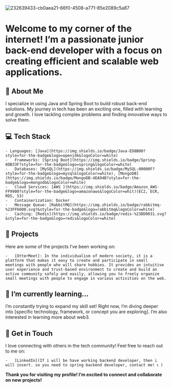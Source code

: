 
![232639433-cb0aea21-66f0-4508-a771-85e2089c5a87](https://github.com/user-attachments/assets/d66528ce-c08c-4c69-8a02-6f894aee664c)


# Welcome to my corner of the internet! I’m a passionate junior back-end developer with a focus on creating efficient and scalable web applications.

## 🚀 About Me

I specialize in using Java and Spring Boot to build robust back-end solutions. My journey in tech has been an exciting one, filled with learning and growth. I love tackling complex problems and finding innovative ways to solve them.

## 💻 Tech Stack

	- Languages: [Java](https://img.shields.io/badge/Java-ED8B00?style=for-the-badge&logo=openjdk&logoColor=white)
	-	Frameworks: [Spring Boot](https://img.shields.io/badge/Spring-6DB33F?style=for-the-badge&logo=spring&logoColor=white)
	-	Databases: [MySQL](https://img.shields.io/badge/MySQL-00000F?style=for-the-badge&logo=mysql&logoColor=white), [MongoDB](https://img.shields.io/badge/MongoDB-4EA94B?style=for-the-badge&logo=mongodb&logoColor=white)
	-	Cloud Services: [AWS ](https://img.shields.io/badge/Amazon_AWS-FF9900?style=for-the-badge&logo=amazonaws&logoColor=whit)(EC2, ECR, RDS, S3)
	-	Containerization: Docker
 	-	Message Queue: [RabbitMQ](https://img.shields.io/badge/rabbitmq-%23FF6600.svg?&style=for-the-badge&logo=rabbitmq&logoColor=white)
	-	Caching: [Redis](https://img.shields.io/badge/redis-%23DD0031.svg?&style=for-the-badge&logo=redis&logoColor=white)

## 🌟 Projects

Here are some of the projects I’ve been working on:

	-	[OtterMeet]: In the individualism of modern society, it is a platform that makes it easy to create and participate in small meetings with people who will share hobbies. It provides an intuitive user experience and trust-based environment to create and build an active community safely and easily, allowing you to freely organize small meetings with people to engage in various activities on the web.

## 🌱 I’m currently learning…

I’m constantly trying to expand my skill set! Right now, I’m diving deeper into [specific technology, framework, or concept you are exploring]. I’m also interested in learning more about web3.

## 💬 Get in Touch

I love connecting with others in the tech community! Feel free to reach out to me on:

	- 	[LinkedIn](If i will be have working backend developer, then i will insert. so you need to spring backend developer, contact me! 📞 )

**Thank you for visiting my profile! I’m excited to connect and collaborate on new projects!**
